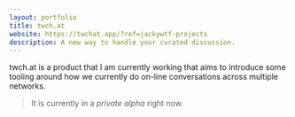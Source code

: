 ```yaml
---
layout: portfolio
title: twch.at
website: https://twchat.app/?ref=jackywtf-projects
description: A new way to handle your curated discussion.
---
```


twch.at is a product that I am currently working that aims to introduce some
tooling around how we currently do on-line conversations across multiple
networks.

> It is currently in a _private alpha_ right now.
